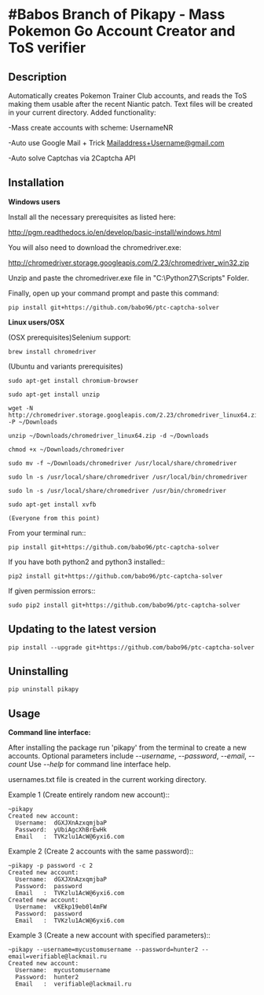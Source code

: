 #Babos Branch of Pikapy - Mass Pokemon Go Account Creator and ToS verifier
==============================================================


Description
-----------
Automatically creates Pokemon Trainer Club accounts, and reads the ToS making them usable after the recent Niantic patch.
Text files will be created in your current directory.
Added functionality:

-Mass create accounts with scheme: UsernameNR

-Auto use Google Mail + Trick Mailaddress+Username@gmail.com

-Auto solve Captchas via 2Captcha API

Installation
------------
**Windows users**

Install all the necessary prerequisites as listed here:

http://pgm.readthedocs.io/en/develop/basic-install/windows.html

You will also need to download the chromedriver.exe:

http://chromedriver.storage.googleapis.com/2.23/chromedriver_win32.zip

Unzip and paste the chromedriver.exe file in "C:\Python27\Scripts" Folder.

Finally, open up your command prompt and paste this command:

    pip install git+https://github.com/babo96/ptc-captcha-solver


**Linux users/OSX**

(OSX prerequisites)Selenium support:

    brew install chromedriver
(Ubuntu and variants prerequisites)

    sudo apt-get install chromium-browser

	sudo apt-get install unzip

	wget -N http://chromedriver.storage.googleapis.com/2.23/chromedriver_linux64.zip -P ~/Downloads

	unzip ~/Downloads/chromedriver_linux64.zip -d ~/Downloads

	chmod +x ~/Downloads/chromedriver

	sudo mv -f ~/Downloads/chromedriver /usr/local/share/chromedriver

	sudo ln -s /usr/local/share/chromedriver /usr/local/bin/chromedriver

	sudo ln -s /usr/local/share/chromedriver /usr/bin/chromedriver

	sudo apt-get install xvfb

	(Everyone from this point)
From your terminal run::

    pip install git+https://github.com/babo96/ptc-captcha-solver

If you have both python2 and python3 installed::

    pip2 install git+https://github.com/babo96/ptc-captcha-solver

If given permission errors::

    sudo pip2 install git+https://github.com/babo96/ptc-captcha-solver

Updating to the latest version
------------------------------

    pip install --upgrade git+https://github.com/babo96/ptc-captcha-solver

Uninstalling
------------

    pip uninstall pikapy

Usage
-----
**Command line interface:**

After installing the package run 'pikapy' from the terminal to create a new accounts.
Optional parameters include *--username*, *--password*, *--email*, *--count*
Use *--help* for command line interface help.

usernames.txt file is created in the current working directory.

Example 1 (Create entirely random new account)::

    ~pikapy
    Created new account:
      Username:  dGXJXnAzxqmjbaP
      Password:  yUbiAgcXhBrEwHk
      Email   :  TVKzlu1AcW@6yxi6.com
      
Example 2 (Create 2 accounts with the same password)::

    ~pikapy -p password -c 2
    Created new account:
      Username:  dGXJXnAzxqmjbaP
      Password:  password
      Email   :  TVKzlu1AcW@6yxi6.com
    Created new account:
      Username:  vKEkp19eb0l4mFW
      Password:  password
      Email   :  TVKzlu1AcW@6yxi6.com
      
Example 3 (Create a new account with specified parameters)::

    ~pikapy --username=mycustomusername --password=hunter2 --email=verifiable@lackmail.ru
    Created new account:
      Username:  mycustomusername
      Password:  hunter2
      Email   :  verifiable@lackmail.ru

